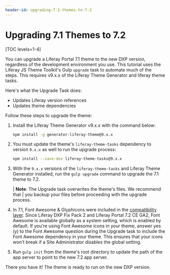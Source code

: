 ```yaml
---
header-id: upgrading-7-1-themes-to-7-2
---
```


# Upgrading 7.1 Themes to 7.2

[TOC levels=1-4]

You can upgrade a Liferay Portal 7.1 theme to the new DXP version, regardless of the
development environment you use. This tutorial uses the Liferay JS Theme 
Toolkit's Gulp `upgrade` task to automate much of the steps. This requires 
v9.x.x of the Liferay Theme Generator and liferay theme tasks. 

Here's what the Upgrade Task does:

- Updates Liferay version references
- Updates theme dependencies

Follow these steps to upgrade the theme:

1.  Install the Liferay Theme Generator v9.x.x with the command below:

    ```bash
    npm install -g generator-liferay-theme@9.x.x
    ```

2.  You must update the theme's `liferay-theme-tasks` dependency to version 
    `9.x.x` as well to run the upgrade process:
    
    ```bash
    npm install --save-dev liferay-theme-tasks@9.x.x
    ```

3.  With the `9.x.x` versions of the `liferay-theme-tasks` and Liferay Theme 
    Generator installed, run the `gulp upgrade` command to upgrade the 7.1 theme 
    to 7.2.

    | **Note**: The Upgrade task overwrites the theme's files. We recommend that 
    | you backup your files before proceeding with the upgrade process.

4.  In 7.1, Font Awesome & Glyphicons were included in the [compatibility layer](/docs/7-1/tutorials/-/knowledge_base/t/using-the-bootstrap-3-lexicon-css-compatibility-layer). 
    Since Liferay DXP Fix Pack 2 and Liferay Portal 7.2 CE GA2, Font Awesome is 
    available globally as a system setting, which is enabled by default. If 
    you're using Font Awesome icons in your theme, answer yes (y) to the Font 
    Awesome question during the Upgrade task to include the Font Awesome 
    dependency  in your theme. This ensures that your icons won't break if a 
    Site Administrator disables the global setting. 

5.  Run `gulp init` from the theme's root directory to update the path of the 
    app server to point to the new 7.2 app server. 

There you have it! The theme is ready to run on the new DXP version. 
